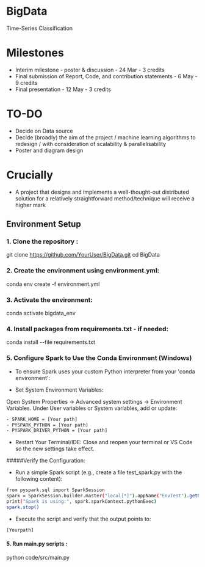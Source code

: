 # BigData
Time-Series Classification

# Milestones
* Interim milestone - poster & discussion - 24 Mar - 3 credits
* Final submission of Report, Code, and contribution statements - 6 May - 9 credits
* Final presentation - 12 May - 3 credits

# TO-DO
* Decide on Data source
* Decide (broadly) the aim of the project / machine learning algorithms to redesign / with consideration of scalability & parallelisability
* Poster and diagram design

# Crucially
* A project that designs and implements a well-thought-out distributed solution for a relatively straightforward method/technique will receive a higher mark

## Environment Setup

### 1. Clone the repository :
git clone https://github.com/YourUser/BigData.git
cd BigData

###  2. Create the environment using environment.yml:
conda env create -f environment.yml

###  3. Activate the environment:
conda activate bigdata_env

###  4. Install packages from requirements.txt - if needed:
conda install --file requirements.txt

### 5. Configure Spark to Use the Conda Environment (Windows)


* To ensure Spark uses your custom Python interpreter from your 'conda environment':

* Set System Environment Variables:

Open System Properties → Advanced system settings → Environment Variables.
Under User variables or System variables, add or update:

```bash
- SPARK_HOME = [Your path]
- PYSPARK_PYTHON = [Your path]
- PYSPARK_DRIVER_PYTHON = [Your path]
```

* Restart Your Terminal/IDE:
Close and reopen your terminal or VS Code so the new settings take effect.

#####Verify the Configuration:

- Run a simple Spark script (e.g., create a file test_spark.py with the following content):
```bash
from pyspark.sql import SparkSession
spark = SparkSession.builder.master("local[*]").appName("EnvTest").getOrCreate()
print("Spark is using:", spark.sparkContext.pythonExec)
spark.stop()
```

- Execute the script and verify that the output points to:

```bash
[Yourpath]
```

####  5. Run main.py scripts :
python code/src/main.py
